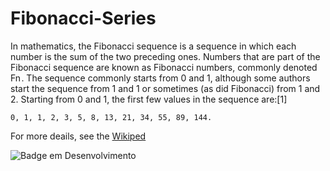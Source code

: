 # Fibonacci-Series


In mathematics, the Fibonacci sequence is a sequence in which each number is the sum of the two preceding ones. Numbers that are part of the Fibonacci sequence are known as Fibonacci numbers, commonly denoted Fn . The sequence commonly starts from 0 and 1, although some authors start the sequence from 1 and 1 or sometimes (as did Fibonacci) from 1 and 2. Starting from 0 and 1, the first few values in the sequence are:[1]

    0, 1, 1, 2, 3, 5, 8, 13, 21, 34, 55, 89, 144.
    
   
   
 For more deails, see the [Wikiped](https://en.wikipedia.org/wiki/Fibonacci_sequence)
 
 
 ![Badge em Desenvolvimento](http://img.shields.io/static/v1?label=STATUS&message=DEVELOPMENT&color=GREEN&style=for-the-badge)
